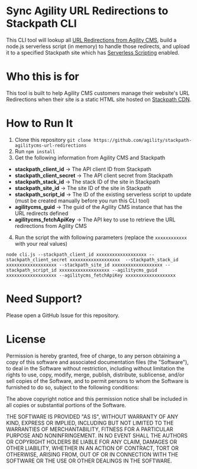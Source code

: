 # Sync Agility URL Redirections to Stackpath CLI
This CLI tool will lookup all [URL Redirections from Agility CMS](https://manager.agilitycms.com/settings/urlredirections), build a node.js serverless script (in memory) to handle those redirects, and upload it to a specified Stackpath site which has [Serverless Scripting](https://www.stackpath.com/products/serverless-scripting) enabled.

# Who this is for
This tool is built to help Agility CMS customers manage their website's URL Redirections when their site is a static HTML site hosted on [Stackpath CDN](https://www.stackpath.com/).

# How to Run It
1. Clone this repository `git clone https://github.com/agility/stackpath-agilitycms-url-redirections`
2. Run `npm install`
3. Get the following information from Agility CMS and Stackpath
- **stackpath_client_id** -> The API client ID from Stackpath
- **stackpath_client_secret** -> The API client secret from Stackpath
- **stackpath_stack_id** -> The stack ID of the site in Stackpath
- **stackpath_site_id** -> The site ID of the site in Stackpath
- **stackpath_script_id** -> The ID of the existing serverless script to update (must be created manually before you run this CLI tool) 
- **agilitycms_guid** -> The guid of the Agility CMS instance that has the URL redirects defined
- **agilitycms_fetchApiKey** -> The API key to use to retrieve the URL redirections from Agility CMS
4. Run the script the with following parameters (replace the `xxxxxxxxxxxx` with your real values)
```
node cli.js --stackpath_client_id xxxxxxxxxxxxxxxxxxx --stackpath_client_secret xxxxxxxxxxxxxxxxxxx  --stackpath_stack_id xxxxxxxxxxxxxxxxxxx --stackpath_site_id xxxxxxxxxxxxxxxxxxx --stackpath_script_id xxxxxxxxxxxxxxxxxxx --agilitycms_guid xxxxxxxxxxxxxxxxxxx --agilitycms_fetchApiKey xxxxxxxxxxxxxxxxxxx
```

# Need Support?
Please open a GitHub Issue for this repository.

# License
Permission is hereby granted, free of charge, to any person obtaining a copy of this software and associated documentation files (the "Software"), to deal in the Software without restriction, including without limitation the rights to use, copy, modify, merge, publish, distribute, sublicense, and/or sell copies of the Software, and to permit persons to whom the Software is furnished to do so, subject to the following conditions:

The above copyright notice and this permission notice shall be included in all copies or substantial portions of the Software.

THE SOFTWARE IS PROVIDED "AS IS", WITHOUT WARRANTY OF ANY KIND, EXPRESS OR IMPLIED, INCLUDING BUT NOT LIMITED TO THE WARRANTIES OF MERCHANTABILITY, FITNESS FOR A PARTICULAR PURPOSE AND NONINFRINGEMENT. IN NO EVENT SHALL THE AUTHORS OR COPYRIGHT HOLDERS BE LIABLE FOR ANY CLAIM, DAMAGES OR OTHER LIABILITY, WHETHER IN AN ACTION OF CONTRACT, TORT OR OTHERWISE, ARISING FROM, OUT OF OR IN CONNECTION WITH THE SOFTWARE OR THE USE OR OTHER DEALINGS IN THE SOFTWARE.

